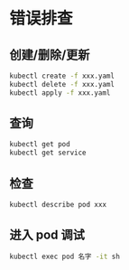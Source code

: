 # 错误排查

## 创建/删除/更新

```bash
kubectl create -f xxx.yaml
kubectl delete -f xxx.yaml
kubectl apply -f xxx.yaml
```

## 查询

```bash
kubectl get pod
kubectl get service
```

## 检查

```bash
kubectl describe pod xxx
```

## 进入 pod 调试

```bash
kubectl exec pod 名字 -it sh
```
